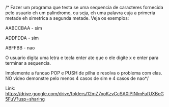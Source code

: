 /* Fazer um programa que testa se uma sequencia de caracteres fornecida pelo usuario eh um palindromo, ou seja, eh uma palavra cuja a primeria metade eh simetrica a segunda metade. 
Veja os exemplos:

AABCCBAA - sim

ADDFDDA - sim

ABFFBB - nao

O usuario digita uma letra e tecla enter ate que o ele digite x e enter para terminar a sequencia.

Implemente a funcao POP e PUSH de pilha e resolva o problema com elas.  
NO video demonstre pelo menos 4 casos de sim e 4 casos de nao*/

Link: https://drive.google.com/drive/folders/12mZ7xoKzvCcSA0IPINlmFafUXBcG5FuV?usp=sharing
